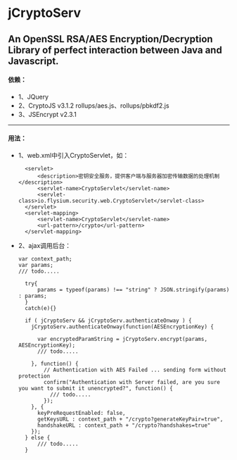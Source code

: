 # jCryptoServ
An OpenSSL RSA/AES Encryption/Decryption Library of perfect interaction between Java and Javascript.
-------------------------- 
#### 依赖：
* 1、JQuery
* 2、CryptoJS v3.1.2  rollups/aes.js、rollups/pbkdf2.js
* 3、JSEncrypt v2.3.1
-------------------------- 
#### 用法：
* 1、web.xml中引入CryptoServlet，如：

    	<servlet>
    		<description>密钥安全服务，提供客户端与服务器加密传输数据的处理机制</description>
    		<servlet-name>CryptoServlet</servlet-name>
    		<servlet-class>io.flysium.security.web.CryptoServlet</servlet-class>
    	</servlet>
    	<servlet-mapping>
    		<servlet-name>CryptoServlet</servlet-name>
    		<url-pattern>/crypto</url-pattern>
    	</servlet-mapping>


* 2、ajax调用后台：
    
      var context_path;
      var params;
      /// todo.....
    
    	try{
    		params = typeof(params) !== "string" ? JSON.stringify(params) : params;
    	}
    	catch(e){}
    	
    	if ( jCryptoServ && jCryptoServ.authenticateOnway ) {
          jCryptoServ.authenticateOnway(function(AESEncryptionKey) {
            
            var encryptedParamString = jCryptoServ.encrypt(params, AESEncryptionKey);
            /// todo.....
    			
          }, function() {
              // Authentication with AES Failed ... sending form without protection
              confirm("Authentication with Server failed, are you sure you want to submit it unencrypted?", function() {
                /// todo.....
              });
          }, {
            keyPreRequestEnabled: false,
            getKeysURL : context_path + "/crypto?generateKeyPair=true",
            handshakeURL : context_path + "/crypto?handshakes=true"
          });
    	} else {
    		/// todo.....
    	}
    